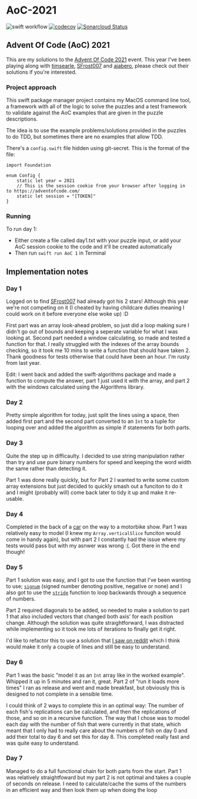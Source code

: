 # AoC-2021
![swift workflow](https://github.com/mikezs/AoC-2021/actions/workflows/swift.yml/badge.svg)
[![codecov](https://codecov.io/gh/mikezs/AoC-2021/branch/develop/graph/badge.svg?token=64OZZEYDTF)](https://codecov.io/gh/mikezs/AoC-2021)
[![Sonarcloud Status](https://sonarcloud.io/api/project_badges/measure?project=mikezs_AoC-2021&metric=alert_status)](https://sonarcloud.io/dashboard?id=mikezs_AoC-2021)

## Advent Of Code (AoC) 2021

This are my solutions to the [Advent Of Code 2021](https://adventofcode.com/2021/) event. This year I've been playing along with [timsearle](https://github.com/timsearle/), [SFrost007](https://github.com/SFrost007/) and [ajabero](https://github.com/ajabero/AdventofCode21), please check out their solutions if you're interested.

### Project approach

This swift package manager project contains my MacOS command line tool, a framework with all of the logic to solve the puzzles and a test framework to validate against the AoC examples that are given in the puzzle descriptions.

The idea is to use the example problems/solutions provided in the puzzles to do TDD, but sometimes there are no examples that allow TDD.

There's a `config.swift` file hidden using git-secret. This is the format of the file:

```
import Foundation

enum Config {
    static let year = 2021
    // This is the session cookie from your browser after logging in to https://adventofcode.com/
    static let session = "[TOKEN]"
}
```

### Running

To run day 1:
- Either create a file called day1.txt with your puzzle input, or add your AoC session cookie to the code and it'll be created automatically
- Then run `swift run AoC 1` in Terminal

## Implementation notes

### Day 1
Logged on to find [SFrost007](https://github.com/SFrost007/) had already got his 2 stars! Although this year we're not competing on it (I cheated by having childcare duties meaning I could work on it before everyone else woke up) :D

First part was an array look-ahead problem, so just did a loop making sure I didn't go out of bounds and keeping a seperate variable for what I was looking at. Second part needed a window calculating, so made and tested a function for that. I really struggled with the indexes of the array bounds checking, so it took me 10 mins to write a function that should have taken 2. Thank goodness for tests otherwise that could have been an hour. I'm rusty from last year.

Edit: I went back and added the swift-algorithms package and made a function to compute the answer, part 1 just used it with the array, and part 2 with the windows calculated using the Algorithms library.

### Day 2
Pretty simple algorithm for today, just split the lines using a space, then added first part and the second part converted to an `Int` to a tuple for looping over and added the algorithm as simple if statements for both parts.

### Day 3
Quite the step up in difficaulty. I decided to use string manipulation rather than try and use pure binary numbers for speed and keeping the word width the same rather than detecting it.

Part 1 was done really quickly, but for Part 2 I wanted to write some custom array extensions but just decided to quickly smash out a funciton to do it and I might (probably will) come back later to tidy it up and make it re-usable.

### Day 4
Completed in the back of a [car](https://media.autoexpress.co.uk/image/private/s--CO2gL5rB--/f_auto,t_content-image-full-desktop@2/v1563183731/autoexpress/2018/12/bmw-x5-12.jpg) on the way to a motorbike show. Part 1 was relatively easy to model (I knew my `Array.verticalSlice` funciton would come in handy again), but with part 2 I constantly had the issue where my tests would pass but with my asnwer was wrong :(. Got there in the end though!

### Day 5
Part 1 solution was easy, and I got to use the function that I've been wanting to use; [`signum`](https://developer.apple.com/documentation/swift/int/2886673-signum) (signed number denoting positive, negative or none) and I also got to use the [`stride`](https://developer.apple.com/documentation/swift/1641347-stride) function to loop backwards through a sequence of numbers.

Part 2 required diagonals to be added, so needed to make a solution to part 1 that also included vectors that changed both axis' for each position change. Although the solution was quite straightforward, I was distracted while implementing so it took me lots of iterations to finally get it right.

I'd like to refactor this to use a solution that [I saw on reddit](https://www.reddit.com/r/adventofcode/comments/r9824c/comment/hnagkga/) which I think would make it only a couple of lines and still be easy to understand.

### Day 6
Part 1 was the basic "model it as an `Int` array like in the worked example". Whipped it up in 5 minutes and ran it, great. Part 2 of "run it loads more times" I ran as release and went and made breakfast, but obviously this is designed to not complete in a sensible time.

I could think of 2 ways to complete this in an optimal way: The number of each fish's replications can be calculated, and then the replications of those, and so on in a recursive function. The way that I chose was to model each day with the number of fish that were currently in that state, which meant that I only had to really care about the numbers of fish on day 0 and add their total to day 6 and set this for day 8. This completed really fast and was quite easy to understand.

### Day 7
Managed to do a full functional chain for both parts from the start. Part 1 was relatively straightfoward but my part 2 is not optimal and takes a couple of seconds on release. I need to calculate/cache the sums of the numbers in an efficient way and then look them up when doing the loop
